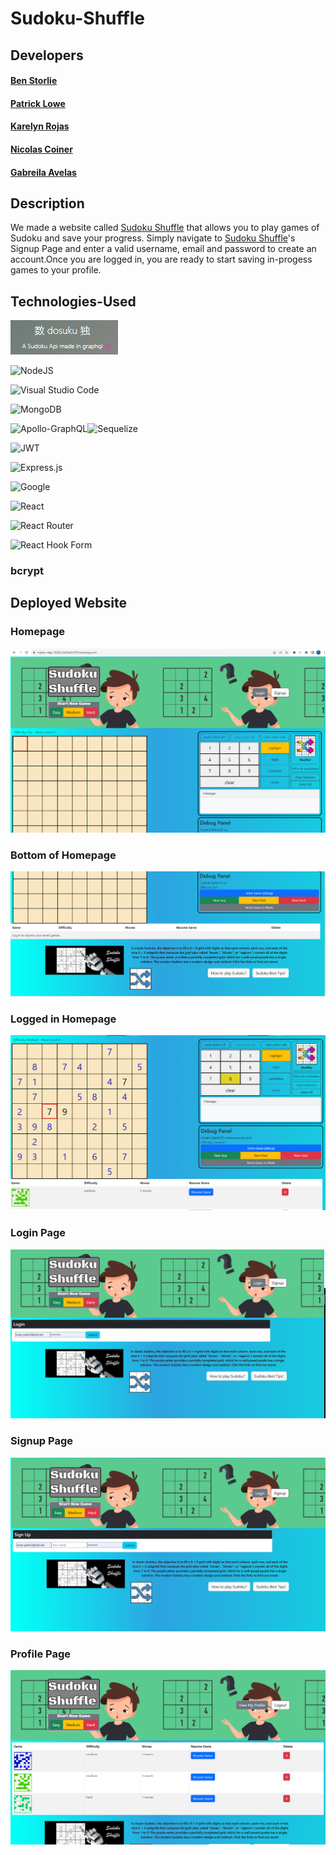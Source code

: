 # Sudoku-Shuffle

## Developers

#### [Ben Storlie](https://github.com/benjstorlie)

#### [Patrick Lowe](https://github.com/PatrickWLowe)

#### [Karelyn Rojas](https://github.com/i-kare)

#### [Nicolas Coiner](https://github.com/npcoiner)

#### [Gabreila Avelas](https://github.com/GabySSK)

## Description

We made a website called [Sudoku Shuffle](https://mighty-ridge-19238-3e456d2c37f3.herokuapp.com/) that allows you to play games of Sudoku and save your progress. Simply navigate to [Sudoku Shuffle](https://mighty-ridge-19238-3e456d2c37f3.herokuapp.com/signup)'s Signup Page and enter a valid username, email and password to create an account.Once you are logged in, you are ready to start saving in-progess games to your profile.

## Technologies-Used

![Dosuku](./images/Dosuku.png)

![NodeJS](https://img.shields.io/badge/node.js-6DA55F?style=for-the-badge&logo=node.js&logoColor=white)

![Visual Studio Code](https://img.shields.io/badge/Visual%20Studio%20Code-0078d7.svg?style=for-the-badge&logo=visual-studio-code&logoColor=white)

![MongoDB](https://img.shields.io/badge/MongoDB-%234ea94b.svg?style=for-the-badge&logo=mongodb&logoColor=white)

![Apollo-GraphQL](https://img.shields.io/badge/-ApolloGraphQL-311C87?style=for-the-badge&logo=apollo-graphql)![Sequelize](https://img.shields.io/badge/Sequelize-52B0E7?style=for-the-badge&logo=Sequelize&logoColor=white)

![JWT](https://img.shields.io/badge/JWT-black?style=for-the-badge&logo=JSON%20web%20tokens)

![Express.js](https://img.shields.io/badge/express.js-%23404d59.svg?style=for-the-badge&logo=express&logoColor=%2361DAFB)

![Google](https://img.shields.io/badge/google-4285F4?style=for-the-badge&logo=google&logoColor=white)

![React](https://img.shields.io/badge/react-%2320232a.svg?style=for-the-badge&logo=react&logoColor=%2361DAFB)

![React Router](https://img.shields.io/badge/React_Router-CA4245?style=for-the-badge&logo=react-router&logoColor=white)

![React Hook Form](https://img.shields.io/badge/React%20Hook%20Form-%23EC5990.svg?style=for-the-badge&logo=reacthookform&logoColor=white)

### bcrypt

## Deployed Website

### Homepage

![Deployed Screenshot](./images/homepage.png)

### Bottom of Homepage

![Deployed Screenshot](./images/bottomofhomepage.png)

### Logged in Homepage

![Deployed Screenshot](./images/loggedinhomepage.png)

### Login Page

![Deployed Screenshot](./images/loginpage.png)

### Signup Page

![Deployed Screenshot](./images/Signuppage.png)

### Profile Page

![Deployed Screenshot](./images/Profile.png)
